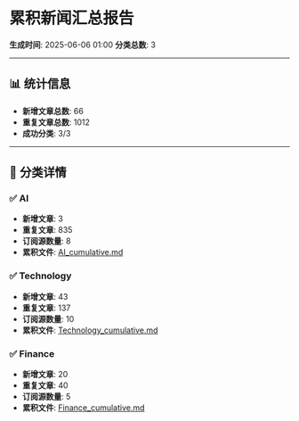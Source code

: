 # 累积新闻汇总报告

**生成时间**: 2025-06-06 01:00
**分类总数**: 3

---

## 📊 统计信息

- **新增文章总数**: 66
- **重复文章总数**: 1012
- **成功分类**: 3/3

---

## 📂 分类详情

### ✅ AI
- **新增文章**: 3
- **重复文章**: 835
- **订阅源数量**: 8
- **累积文件**: [AI_cumulative.md](./AI_cumulative.md)

### ✅ Technology
- **新增文章**: 43
- **重复文章**: 137
- **订阅源数量**: 10
- **累积文件**: [Technology_cumulative.md](./Technology_cumulative.md)

### ✅ Finance
- **新增文章**: 20
- **重复文章**: 40
- **订阅源数量**: 5
- **累积文件**: [Finance_cumulative.md](./Finance_cumulative.md)
